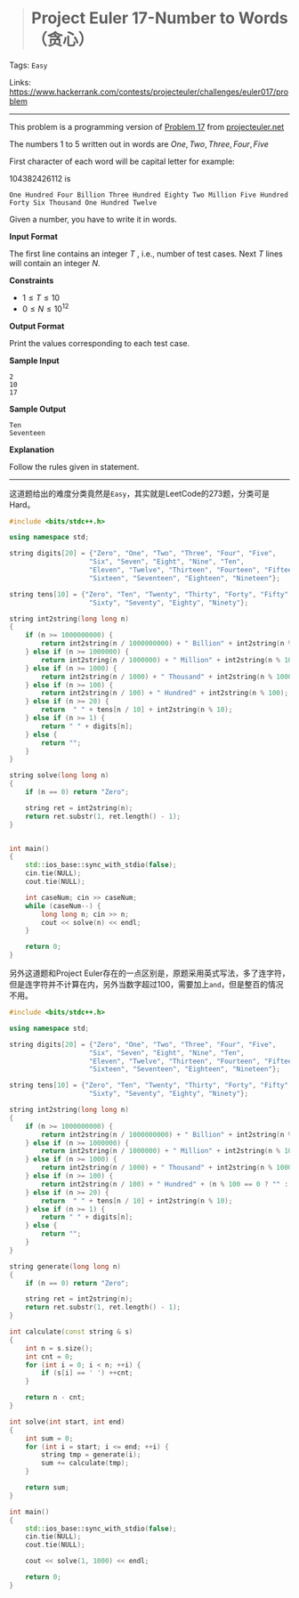 > # Project Euler 17-Number to Words（贪心）

Tags: `Easy`

Links: https://www.hackerrank.com/contests/projecteuler/challenges/euler017/problem

-----

This problem is a programming version of [Problem 17](https://projecteuler.net/problem=17) from [projecteuler.net](https://projecteuler.net/)

The numbers $1$ to $5$ written out in words are $One, Two, Three, Four, Five$

First character of each word will be capital letter for example:

$104382426112$ is 

```
One Hundred Four Billion Three Hundred Eighty Two Million Five Hundred Forty Six Thousand One Hundred Twelve
```

Given a number, you have to write it in words.

**Input Format**

The first line contains an integer $T$ , i.e., number of test cases.
Next $T$ lines will contain an integer $N$.

**Constraints**

* $1 \leq T \leq 10$
* $0 \leq N \leq 10^{12}$

**Output Format**

Print the values corresponding to each test case.

**Sample Input**

```
2
10
17
```

**Sample Output**

```
Ten
Seventeen
```

**Explanation**

Follow the rules given in statement.

-----

这道题给出的难度分类竟然是`Easy`，其实就是LeetCode的273题，分类可是Hard。

```c++
#include <bits/stdc++.h>

using namespace std;

string digits[20] = {"Zero", "One", "Two", "Three", "Four", "Five", 
                    "Six", "Seven", "Eight", "Nine", "Ten", 
                    "Eleven", "Twelve", "Thirteen", "Fourteen", "Fifteen", 
                    "Sixteen", "Seventeen", "Eighteen", "Nineteen"};

string tens[10] = {"Zero", "Ten", "Twenty", "Thirty", "Forty", "Fifty", 
                    "Sixty", "Seventy", "Eighty", "Ninety"};

string int2string(long long n) 
{
    if (n >= 1000000000) {
        return int2string(n / 1000000000) + " Billion" + int2string(n % 1000000000);
    } else if (n >= 1000000) {
        return int2string(n / 1000000) + " Million" + int2string(n % 1000000);
    } else if (n >= 1000) {
        return int2string(n / 1000) + " Thousand" + int2string(n % 1000);
    } else if (n >= 100) {
        return int2string(n / 100) + " Hundred" + int2string(n % 100);
    } else if (n >= 20) {
        return  " " + tens[n / 10] + int2string(n % 10);
    } else if (n >= 1) {
        return " " + digits[n];
    } else {
        return "";
    }
}

string solve(long long n)
{
    if (n == 0) return "Zero";

    string ret = int2string(n);
    return ret.substr(1, ret.length() - 1);
}


int main()
{
    std::ios_base::sync_with_stdio(false);
    cin.tie(NULL);
    cout.tie(NULL);

    int caseNum; cin >> caseNum;
    while (caseNum--) {
        long long n; cin >> n;
        cout << solve(n) << endl;
    }

    return 0;
}
```

另外这道题和Project Euler存在的一点区别是，原题采用英式写法，多了连字符，但是连字符并不计算在内，另外当数字超过100，需要加上`and`，但是整百的情况不用。

```c++
#include <bits/stdc++.h>

using namespace std;

string digits[20] = {"Zero", "One", "Two", "Three", "Four", "Five", 
					"Six", "Seven", "Eight", "Nine", "Ten", 
					"Eleven", "Twelve", "Thirteen", "Fourteen", "Fifteen", 
					"Sixteen", "Seventeen", "Eighteen", "Nineteen"};

string tens[10] = {"Zero", "Ten", "Twenty", "Thirty", "Forty", "Fifty", 
					"Sixty", "Seventy", "Eighty", "Ninety"};

string int2string(long long n) 
{
	if (n >= 1000000000) {
	    return int2string(n / 1000000000) + " Billion" + int2string(n % 1000000000);
	} else if (n >= 1000000) {
	    return int2string(n / 1000000) + " Million" + int2string(n % 1000000);
	} else if (n >= 1000) {
	    return int2string(n / 1000) + " Thousand" + int2string(n % 1000);
	} else if (n >= 100) {
	    return int2string(n / 100) + " Hundred" + (n % 100 == 0 ? "" : " and" + int2string(n % 100));
	} else if (n >= 20) {
	    return  " " + tens[n / 10] + int2string(n % 10);
	} else if (n >= 1) {
	    return " " + digits[n];
	} else {
	    return "";
	}
}

string generate(long long n)
{
	if (n == 0) return "Zero";

    string ret = int2string(n);
    return ret.substr(1, ret.length() - 1);
}

int calculate(const string & s)
{
	int n = s.size();
	int cnt = 0;
	for (int i = 0; i < n; ++i) {
		if (s[i] == ' ') ++cnt;
	}

	return n - cnt;
}

int solve(int start, int end)
{
	int sum = 0;
	for (int i = start; i <= end; ++i) {
		string tmp = generate(i);
		sum += calculate(tmp);
	}

	return sum;
}

int main()
{
	std::ios_base::sync_with_stdio(false);
	cin.tie(NULL);
	cout.tie(NULL);

	cout << solve(1, 1000) << endl;

	return 0;
}
```


